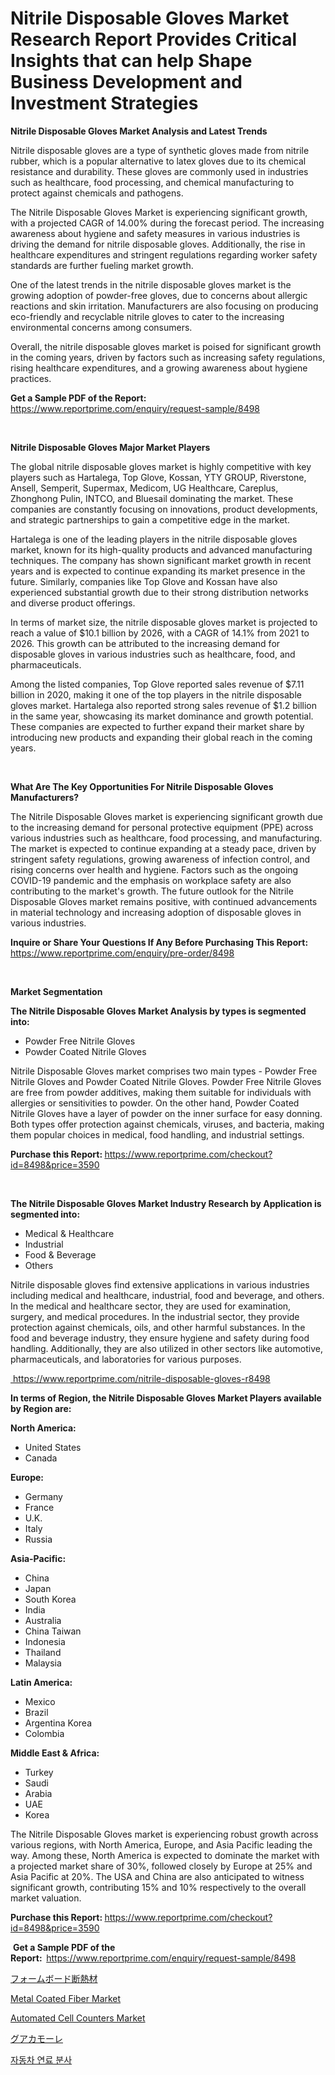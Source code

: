 <p><h1>Nitrile Disposable Gloves Market Research Report Provides Critical Insights that can help Shape Business Development and Investment Strategies</h1></p><p><strong>Nitrile Disposable Gloves Market Analysis and Latest Trends</strong></p>
<p><p>Nitrile disposable gloves are a type of synthetic gloves made from nitrile rubber, which is a popular alternative to latex gloves due to its chemical resistance and durability. These gloves are commonly used in industries such as healthcare, food processing, and chemical manufacturing to protect against chemicals and pathogens.</p><p>The Nitrile Disposable Gloves Market is experiencing significant growth, with a projected CAGR of 14.00% during the forecast period. The increasing awareness about hygiene and safety measures in various industries is driving the demand for nitrile disposable gloves. Additionally, the rise in healthcare expenditures and stringent regulations regarding worker safety standards are further fueling market growth.</p><p>One of the latest trends in the nitrile disposable gloves market is the growing adoption of powder-free gloves, due to concerns about allergic reactions and skin irritation. Manufacturers are also focusing on producing eco-friendly and recyclable nitrile gloves to cater to the increasing environmental concerns among consumers.</p><p>Overall, the nitrile disposable gloves market is poised for significant growth in the coming years, driven by factors such as increasing safety regulations, rising healthcare expenditures, and a growing awareness about hygiene practices.</p></p>
<p><strong>Get a Sample PDF of the Report:&nbsp;</strong> <a href="https://www.reportprime.com/enquiry/request-sample/8498">https://www.reportprime.com/enquiry/request-sample/8498</a></p>
<p>&nbsp;</p>
<p><strong>Nitrile Disposable Gloves Major Market Players</strong></p>
<p><p>The global nitrile disposable gloves market is highly competitive with key players such as Hartalega, Top Glove, Kossan, YTY GROUP, Riverstone, Ansell, Semperit, Supermax, Medicom, UG Healthcare, Careplus, Zhonghong Pulin, INTCO, and Bluesail dominating the market. These companies are constantly focusing on innovations, product developments, and strategic partnerships to gain a competitive edge in the market.</p><p>Hartalega is one of the leading players in the nitrile disposable gloves market, known for its high-quality products and advanced manufacturing techniques. The company has shown significant market growth in recent years and is expected to continue expanding its market presence in the future. Similarly, companies like Top Glove and Kossan have also experienced substantial growth due to their strong distribution networks and diverse product offerings.</p><p>In terms of market size, the nitrile disposable gloves market is projected to reach a value of $10.1 billion by 2026, with a CAGR of 14.1% from 2021 to 2026. This growth can be attributed to the increasing demand for disposable gloves in various industries such as healthcare, food, and pharmaceuticals.</p><p>Among the listed companies, Top Glove reported sales revenue of $7.11 billion in 2020, making it one of the top players in the nitrile disposable gloves market. Hartalega also reported strong sales revenue of $1.2 billion in the same year, showcasing its market dominance and growth potential. These companies are expected to further expand their market share by introducing new products and expanding their global reach in the coming years.</p></p>
<p>&nbsp;</p>
<p><strong>What Are The Key Opportunities For Nitrile Disposable Gloves Manufacturers?</strong></p>
<p><p>The Nitrile Disposable Gloves market is experiencing significant growth due to the increasing demand for personal protective equipment (PPE) across various industries such as healthcare, food processing, and manufacturing. The market is expected to continue expanding at a steady pace, driven by stringent safety regulations, growing awareness of infection control, and rising concerns over health and hygiene. Factors such as the ongoing COVID-19 pandemic and the emphasis on workplace safety are also contributing to the market's growth. The future outlook for the Nitrile Disposable Gloves market remains positive, with continued advancements in material technology and increasing adoption of disposable gloves in various industries.</p></p>
<p><strong>Inquire or Share Your Questions If Any Before Purchasing This Report:</strong> <a href="https://www.reportprime.com/enquiry/pre-order/8498">https://www.reportprime.com/enquiry/pre-order/8498</a></p>
<p>&nbsp;</p>
<p><strong>Market Segmentation</strong></p>
<p><strong>The Nitrile Disposable Gloves Market Analysis by types is segmented into:</strong></p>
<p><ul><li>Powder Free Nitrile Gloves</li><li>Powder Coated Nitrile Gloves</li></ul></p>
<p><p>Nitrile Disposable Gloves market comprises two main types - Powder Free Nitrile Gloves and Powder Coated Nitrile Gloves. Powder Free Nitrile Gloves are free from powder additives, making them suitable for individuals with allergies or sensitivities to powder. On the other hand, Powder Coated Nitrile Gloves have a layer of powder on the inner surface for easy donning. Both types offer protection against chemicals, viruses, and bacteria, making them popular choices in medical, food handling, and industrial settings.</p></p>
<p><strong>Purchase this Report:&nbsp;</strong><a href="https://www.reportprime.com/checkout?id=8498&price=3590">https://www.reportprime.com/checkout?id=8498&price=3590</a></p>
<p>&nbsp;</p>
<p><strong>The Nitrile Disposable Gloves Market Industry Research by Application is segmented into:</strong></p>
<p><ul><li>Medical & Healthcare</li><li>Industrial</li><li>Food & Beverage</li><li>Others</li></ul></p>
<p><p>Nitrile disposable gloves find extensive applications in various industries including medical and healthcare, industrial, food and beverage, and others. In the medical and healthcare sector, they are used for examination, surgery, and medical procedures. In the industrial sector, they provide protection against chemicals, oils, and other harmful substances. In the food and beverage industry, they ensure hygiene and safety during food handling. Additionally, they are also utilized in other sectors like automotive, pharmaceuticals, and laboratories for various purposes.</p></p>
<p><a href="https://www.reportprime.com/nitrile-disposable-gloves-r8498">&nbsp;https://www.reportprime.com/nitrile-disposable-gloves-r8498</a></p>
<p><strong>In terms of Region, the Nitrile Disposable Gloves Market Players available by Region are:</strong></p>
<p>
    <p> <strong> North America: </strong>
        <ul>
            <li>United States</li>
            <li>Canada</li>
        </ul>
        </p> 
    <p> <strong> Europe: </strong>
        <ul>
            <li>Germany</li>
            <li>France</li>
            <li>U.K.</li>
            <li>Italy</li>
            <li>Russia</li>
        </ul>
        </p> 
    <p> <strong> Asia-Pacific: </strong>
        <ul>
            <li>China</li>
            <li>Japan</li>
            <li>South Korea</li>
            <li>India</li>
            <li>Australia</li>
            <li>China Taiwan</li>
            <li>Indonesia</li>
            <li>Thailand</li>
            <li>Malaysia</li>
        </ul>
        </p> 
    <p> <strong> Latin America: </strong>
        <ul>
            <li>Mexico</li>
            <li>Brazil</li>
            <li>Argentina Korea</li>
            <li>Colombia</li>
        </ul>
        </p> 
    <p> <strong> Middle East & Africa: </strong>
        <ul>
            <li>Turkey</li>
            <li>Saudi</li>
            <li>Arabia</li>
            <li>UAE</li>
            <li>Korea</li>
        </ul>
    </p>
    </p>
<p><p>The Nitrile Disposable Gloves market is experiencing robust growth across various regions, with North America, Europe, and Asia Pacific leading the way. Among these, North America is expected to dominate the market with a projected market share of 30%, followed closely by Europe at 25% and Asia Pacific at 20%. The USA and China are also anticipated to witness significant growth, contributing 15% and 10% respectively to the overall market valuation.</p></p>
<p><strong>Purchase this Report: </strong><a href="https://www.reportprime.com/checkout?id=8498&price=3590">https://www.reportprime.com/checkout?id=8498&price=3590</a></p>
<p>&nbsp;<strong>Get a Sample PDF of the Report:&nbsp;&nbsp;</strong><a href="https://www.reportprime.com/enquiry/request-sample/8498">https://www.reportprime.com/enquiry/request-sample/8498</a></p>
<p><strong></strong></p>
<p><p><a href="https://github.com/avwofrml53535/Market-Research-Report-List-1/blob/main/189006122924.md">フォームボード断熱材</a></p><p><a href="https://issuu.com/reportprime-2/docs/metal-coated-fiber-market-size-2030.pptx">Metal Coated Fiber Market</a></p><p><a href="https://github.com/elizabethdagraca/Market-Research-Report-List-2/blob/main/automated-cell-counters-market.md">Automated Cell Counters Market</a></p><p><a href="https://github.com/vtbvgl20191192/Market-Research-Report-List-1/blob/main/832833322925.md">グアカモーレ</a></p><p><a href="https://github.com/TrevorKruvalis5678/Market-Research-Report-List-1/blob/main/656724820992.md">자동차 연료 분사</a></p></p>
